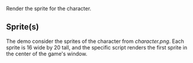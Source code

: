 Render the sprite for the character.

## Sprite(s)

The demo consider the sprites of the character from _character.png_. Each sprite is 16 wide by 20 tall, and the specific script renders the first sprite in the center of the game's window.
